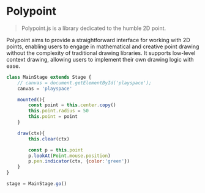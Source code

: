 # Polypoint

> Polypoint.js is a library dedicated to the humble 2D point.


Polypoint aims to provide a straightforward interface for working with 2D points, enabling users to engage in mathematical and creative point drawing without the complexity of traditional drawing libraries. It supports low-level context drawing, allowing users to implement their own drawing logic with ease.

```js
class MainStage extends Stage {
    // canvas = document.getElementById('playspace');
    canvas = 'playspace'

    mounted(){
        const point = this.center.copy()
        this.point.radius = 50
        this.point = point
    }

    draw(ctx){
        this.clear(ctx)

        const p = this.point
        p.lookAt(Point.mouse.position)
        p.pen.indicator(ctx, {color:'green'})
    }
}

stage = MainStage.go()
```